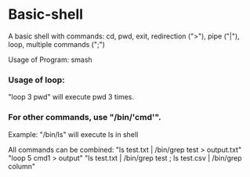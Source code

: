 # Basic-shell

A basic shell with commands: cd, pwd, exit, redirection (">"), pipe ("|"), loop, multiple commands (";")

Usage of Program:
smash

### Usage of loop: 

"loop 3 pwd" will execute pwd 3 times.

### For other commands, use "/bin/'cmd'".

Example: "/bin/ls" will execute ls in shell

All commands can be combined: 
"ls test.txt | /bin/grep test > output.txt"
"loop 5 cmd1 > output"
"ls test.txt | /bin/grep test ; ls test.csv | /bin/grep column"
